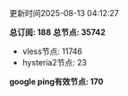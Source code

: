 更新时间2025-08-13 04:12:27

**总订阅: 188**
**总节点: 35742**
- vless节点: 11746
- hysteria2节点: 23

**google ping有效节点: 170**
